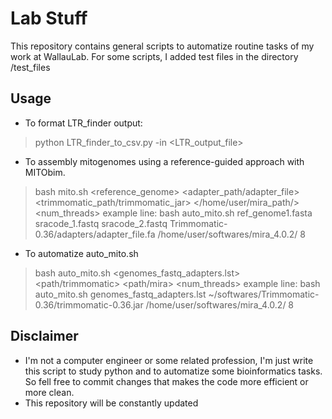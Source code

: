 # Lab Stuff

This repository contains general scripts to automatize routine tasks of my work at WallauLab. For some scripts, I added test files in the directory /test_files

## Usage
- To format LTR_finder output:
> python LTR_finder_to_csv.py -in <LTR_output_file>

- To assembly mitogenomes using a reference-guided approach with MITObim.
> bash mito.sh <reference_genome> <fastq1> <fastq2> <adapter_path/adapter_file> <trimmomatic_path/trimmomatic_jar> </home/user/mira_path/> <num_threads>
> example line: bash auto_mito.sh ref_genome1.fasta sracode_1.fastq sracode_2.fastq Trimmomatic-0.36/adapters/adapter_file.fa /home/user/softwares/mira_4.0.2/ 8

- To automatize auto_mito.sh
> bash auto_mito.sh <genomes_fastq_adapters.lst> <path/trimmomatic> <path/mira> <num_threads>
> example line: bash auto_mito.sh genomes_fastq_adapters.lst ~/softwares/Trimmomatic-0.36/trimmomatic-0.36.jar /home/user/softwares/mira_4.0.2/ 8
## Disclaimer
- I'm not a computer engineer or some related profession, I'm just write this script to study python and to automatize some bioinformatics tasks. So fell free to commit changes that makes the code more efficient or more clean.
- This repository will be constantly updated